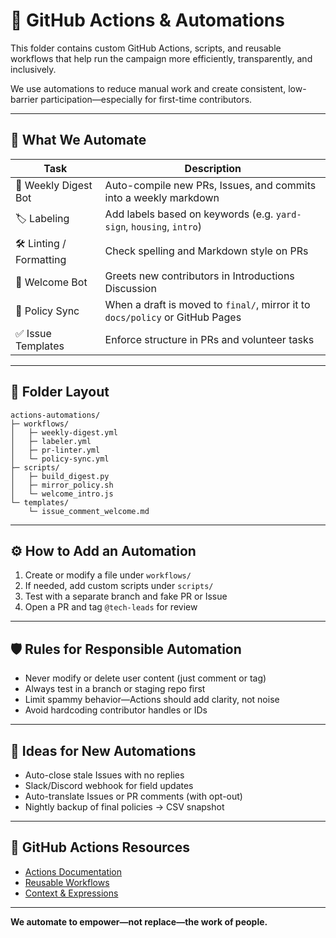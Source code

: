 # 🤖 GitHub Actions & Automations

This folder contains custom GitHub Actions, scripts, and reusable workflows that help run the campaign more efficiently, transparently, and inclusively.

We use automations to reduce manual work and create consistent, low-barrier participation—especially for first-time contributors.

---

## 🚀 What We Automate

| Task | Description |
|------|-------------|
| 🧾 Weekly Digest Bot | Auto-compile new PRs, Issues, and commits into a weekly markdown |
| 🏷️ Labeling | Add labels based on keywords (e.g. `yard-sign`, `housing`, `intro`) |
| 🛠️ Linting / Formatting | Check spelling and Markdown style on PRs |
| 📣 Welcome Bot | Greets new contributors in Introductions Discussion |
| 🔁 Policy Sync | When a draft is moved to `final/`, mirror it to `docs/policy` or GitHub Pages |
| ✅ Issue Templates | Enforce structure in PRs and volunteer tasks |

---

## 📁 Folder Layout

```text
actions-automations/
├─ workflows/
│   ├─ weekly-digest.yml
│   ├─ labeler.yml
│   ├─ pr-linter.yml
│   └─ policy-sync.yml
├─ scripts/
│   ├─ build_digest.py
│   ├─ mirror_policy.sh
│   └─ welcome_intro.js
└─ templates/
    └─ issue_comment_welcome.md
````

---

## ⚙️ How to Add an Automation

1. Create or modify a file under `workflows/`
2. If needed, add custom scripts under `scripts/`
3. Test with a separate branch and fake PR or Issue
4. Open a PR and tag `@tech-leads` for review

---

## 🛡️ Rules for Responsible Automation

* Never modify or delete user content (just comment or tag)
* Always test in a branch or staging repo first
* Limit spammy behavior—Actions should add clarity, not noise
* Avoid hardcoding contributor handles or IDs

---

## 🧪 Ideas for New Automations

* Auto-close stale Issues with no replies
* Slack/Discord webhook for field updates
* Auto-translate Issues or PR comments (with opt-out)
* Nightly backup of final policies → CSV snapshot

---

## 🧠 GitHub Actions Resources

* [Actions Documentation](https://docs.github.com/en/actions)
* [Reusable Workflows](https://docs.github.com/en/actions/using-workflows/reusing-workflows)
* [Context & Expressions](https://docs.github.com/en/actions/learn-github-actions/contexts)

---

**We automate to empower—not replace—the work of people.**